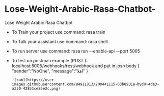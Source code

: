 # Lose-Weight-Arabic-Rasa-Chatbot-
Lose Weight Arabic Rasa Chatbot 



- To Train your project use command:
      rasa train
      
- To Talk your assistant use command:
      rasa shell
      
- To run server use command:
       rasa run --enable-api --port 5005   
     
- To test on postman example (POST ):
      localhost:5005/webhooks/rest/webhook
      and put in josn body { 
           "sender":"NoOne",
           "message":"اهلا"
      }
      
      ![run](https://user-images.githubusercontent.com/84911813/209441115-03b8901e-b9d0-4de3-a330-42851ce85e3c.png)
